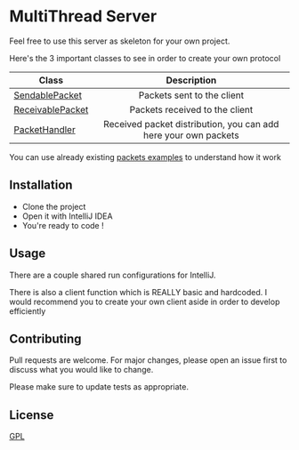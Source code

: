 # MultiThread Server

Feel free to use this server as skeleton for your own project.


Here's the 3 important classes to see in order to create your own protocol


| Class        | Description           | 
| ------------- |:-------------:| 
|   [SendablePacket](https://github.com/BarrosoK/multithread_server/blob/master/src/network/SendablePacket.cpp)       | Packets sent to the client | 
|   [ReceivablePacket](https://github.com/BarrosoK/multithread_server/blob/master/src/network/ReceivablePacket.cpp)       | Packets received to the client | 
|   [PacketHandler](https://github.com/BarrosoK/multithread_server/blob/master/src/handlers/PacketHandler.cpp)       | Received packet distribution, you can add here your own packets | 

You can use already existing [packets examples](https://github.com/BarrosoK/multithread_server/blob/master/src/network/client_packets/RequestLogin.h) to understand how it work


## Installation

* Clone the project
* Open it with IntelliJ IDEA
* You're ready to code !


## Usage

There are a couple shared run configurations for IntelliJ.

There is also a client function which is REALLY basic and hardcoded. I would recommend you to create your own client aside in order to develop efficiently
    
## Contributing
Pull requests are welcome. For major changes, please open an issue first to discuss what you would like to change.

Please make sure to update tests as appropriate.

## License
[GPL](https://github.com/BarrosoK/multithread_server/blob/master/LICENSE)